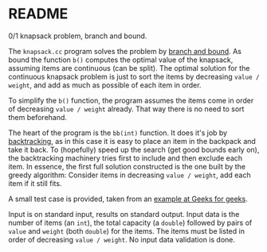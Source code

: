 README
======

0/1 knapsack problem, branch and bound.

The `knapsack.cc` program solves the problem by [branch and
bound][1]. As bound the function `b()` computes the optimal value of
the knapsack, assuming items are continuous (can be split). The
optimal solution for the continuous knapsack problem is just to sort
the items by decreasing `value / weight`, and add as much as possible
of each item in order.

To simplify the `b()` function, the program assumes the items come in
order of decreasing `value / weight` already. That way there is no
need to sort them beforehand.

The heart of the program is the `bb(int)` function. It does it's job
by [backtracking][2], as in this case it is easy to place an item in
the backpack and take it back. To (hopefully) speed up the search (get
good bounds early on), the backtracking machinery tries first to
include and then exclude each item. In essence, the first full
solution constructed is the one built by the greedy algorithm:
Consider items in decreasing `value / weight`, add each item if it
still fits.

A small test case is provided, taken from an [example at Geeks for geeks][3].

Input is on standard input, results on standard output. Input data is
the number of items (an `int`), the total capacity (a `double`)
followed by pairs of `value` and `weight` (both `double`) for the
items. The items must be listed in order of decreasing `value /
weight`. No input data validation is done.


[1]: https://en.wikipedia.org/wiki/Branch_and_bound
[2]: https://en.wikipedia.org/wiki/Backtracking
[3]: https://www.geeksforgeeks.org/0-1-knapsack-problem-dp-10/
